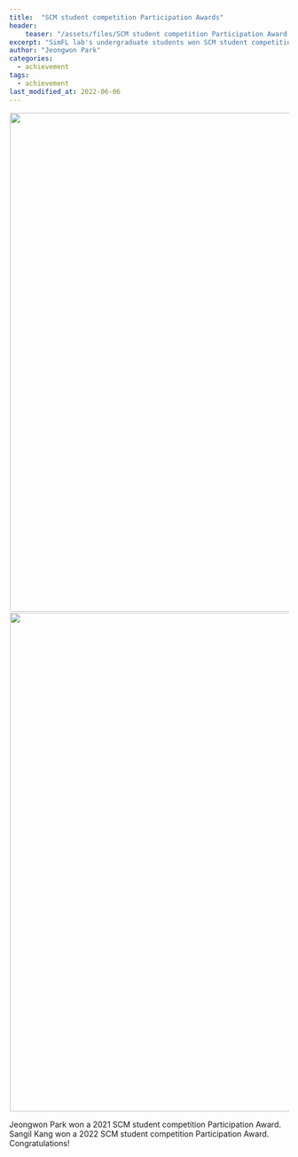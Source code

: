 ```yaml
---
title:  "SCM student competition Participation Awards"
header:
    teaser: "/assets/files/SCM student competition Participation Award - Jeongwon Park"
excerpt: "SimFL lab's undergraduate students won SCM student competition Participation Awards."
author: "Jeongwon Park"
categories:
  - achievement
tags:
  - achievement
last_modified_at: 2022-06-06
---
```

<img align="center" width="900" height="900" style="border: 1px solid white" src="/assets/files/SCM student competition Participation Award - Jeongwon Park">
<img align="center" width="900" height="900" style="border: 1px solid white" src="/assets/files/SCM student competition Participation Award - Sangil Kang">

Jeongwon Park won a 2021 SCM student competition Participation Award.
Sangil Kang won a 2022 SCM student competition Participation Award.
Congratulations!
